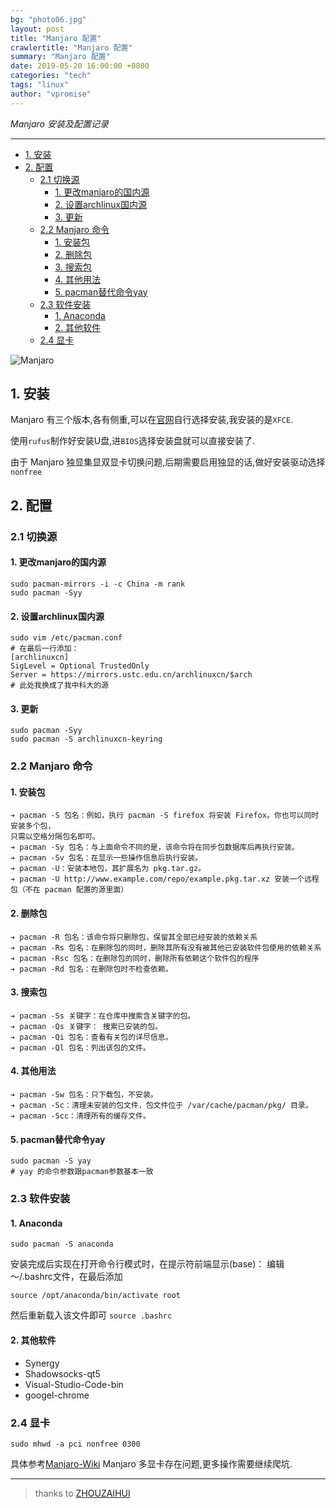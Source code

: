 ```yaml
---
bg: "photo06.jpg"
layout: post
title: "Manjaro 配置"
crawlertitle: "Manjaro 配置"
summary: "Manjaro 配置"
date: 2019-05-20 16:00:00 +0800
categories: "tech"
tags: "linux"
author: "vpromise"
---
```


*Manjaro 安装及配置记录*

---


- [1. 安装](#1-%e5%ae%89%e8%a3%85)
- [2. 配置](#2-%e9%85%8d%e7%bd%ae)
  - [2.1 切换源](#21-%e5%88%87%e6%8d%a2%e6%ba%90)
    - [1. 更改manjaro的国内源](#1-%e6%9b%b4%e6%94%b9manjaro%e7%9a%84%e5%9b%bd%e5%86%85%e6%ba%90)
    - [2. 设置archlinux国内源](#2-%e8%ae%be%e7%bd%aearchlinux%e5%9b%bd%e5%86%85%e6%ba%90)
    - [3. 更新](#3-%e6%9b%b4%e6%96%b0)
  - [2.2 Manjaro 命令](#22-manjaro-%e5%91%bd%e4%bb%a4)
    - [1. 安装包](#1-%e5%ae%89%e8%a3%85%e5%8c%85)
    - [2. 删除包](#2-%e5%88%a0%e9%99%a4%e5%8c%85)
    - [3. 搜索包](#3-%e6%90%9c%e7%b4%a2%e5%8c%85)
    - [4. 其他用法](#4-%e5%85%b6%e4%bb%96%e7%94%a8%e6%b3%95)
    - [5. pacman替代命令yay](#5-pacman%e6%9b%bf%e4%bb%a3%e5%91%bd%e4%bb%a4yay)
  - [2.3 软件安装](#23-%e8%bd%af%e4%bb%b6%e5%ae%89%e8%a3%85)
    - [1. Anaconda](#1-anaconda)
    - [2. 其他软件](#2-%e5%85%b6%e4%bb%96%e8%bd%af%e4%bb%b6)
  - [2.4 显卡](#24-%e6%98%be%e5%8d%a1)


![Manjaro](https://i.loli.net/2019/10/23/lPpTGjWiFc8LRht.jpg)

## 1. 安装

Manjaro 有三个版本,各有侧重,可以在[官网](https://manjaro.org/download/)自行选择安装,我安装的是`XFCE`.

使用`rufus`制作好安装U盘,进`BIOS`选择安装盘就可以直接安装了.

由于 Manjaro 独显集显双显卡切换问题,后期需要启用独显的话,做好安装驱动选择`nonfree`

## 2. 配置

### 2.1 切换源
#### 1. 更改manjaro的国内源
```
sudo pacman-mirrors -i -c China -m rank
sudo pacman -Syy
```
#### 2. 设置archlinux国内源
```
sudo vim /etc/pacman.conf
# 在最后一行添加：
[archlinuxcn]
SigLevel = Optional TrustedOnly
Server = https://mirrors.ustc.edu.cn/archlinuxcn/$arch
# 此处我换成了我中科大的源
```
#### 3. 更新
```
sudo pacman -Syy
sudo pacman -S archlinuxcn-keyring
```
### 2.2 Manjaro 命令
#### 1. 安装包
```
➔ pacman -S 包名：例如，执行 pacman -S firefox 将安装 Firefox。你也可以同时安装多个包，
只需以空格分隔包名即可。
➔ pacman -Sy 包名：与上面命令不同的是，该命令将在同步包数据库后再执行安装。
➔ pacman -Sv 包名：在显示一些操作信息后执行安装。
➔ pacman -U：安装本地包，其扩展名为 pkg.tar.gz。
➔ pacman -U http://www.example.com/repo/example.pkg.tar.xz 安装一个远程包（不在 pacman 配置的源里面）
```
#### 2. 删除包
```
➔ pacman -R 包名：该命令将只删除包，保留其全部已经安装的依赖关系
➔ pacman -Rs 包名：在删除包的同时，删除其所有没有被其他已安装软件包使用的依赖关系
➔ pacman -Rsc 包名：在删除包的同时，删除所有依赖这个软件包的程序
➔ pacman -Rd 包名：在删除包时不检查依赖。
```
#### 3. 搜索包
```
➔ pacman -Ss 关键字：在仓库中搜索含关键字的包。
➔ pacman -Qs 关键字： 搜索已安装的包。
➔ pacman -Qi 包名：查看有关包的详尽信息。
➔ pacman -Ql 包名：列出该包的文件。
```
#### 4. 其他用法
```
➔ pacman -Sw 包名：只下载包，不安装。
➔ pacman -Sc：清理未安装的包文件，包文件位于 /var/cache/pacman/pkg/ 目录。
➔ pacman -Scc：清理所有的缓存文件。
```
#### 5. pacman替代命令yay
```
sudo pacman -S yay
# yay 的命令参数跟pacman参数基本一致
```
### 2.3 软件安装
#### 1. Anaconda
```
sudo pacman -S anaconda
```
安装完成后实现在打开命令行模式时，在提示符前端显示(base)：
编辑～/.bashrc文件，在最后添加
```
source /opt/anaconda/bin/activate root
```
然后重新载入该文件即可 `source .bashrc`

#### 2. 其他软件
   - Synergy
   - Shadowsocks-qt5
   - Visual-Studio-Code-bin
   - googel-chrome

### 2.4 显卡
```
sudo mhwd -a pci nonfree 0300
```
具体参考[Manjaro-Wiki](https://wiki.manjaro.org/index.php?title=Configure_NVIDIA_(non-free)_settings_and_load_them_on_Startup)
Manjaro 多显卡存在问题,更多操作需要继续爬坑.

---
> thanks to [ZHOUZAIHUI](https://www.jianshu.com/p/e878f1e36ff4)